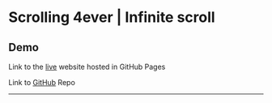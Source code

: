 # Scrolling 4ever | Infinite scroll 



## Demo
Link to the [live](https://spagettileg.github.io/scrolling-4ever/) website hosted in GitHub Pages 

Link to [GitHub](https://github.com/Spagettileg/scrolling-4ever) Repo

***

<div align="center">

</div>